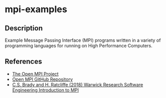# mpi-examples

## Description
Example Message Passing Interface (MPI) programs written in a variety of programming languages for running on High Performance Computers.

## References
- [The Open MPI Project](https://www.open-mpi.org/)
- [Open MPI GitHub Repository](https://github.com/open-mpi/ompi)
- [C.S. Brady and H. Ratcliffe (2018) Warwick Research Software Engineering Introduction to MPI](https://warwick.ac.uk/research/rtp/sc/rse/training/intrompi/IntroductiontoMPI.pdf)
